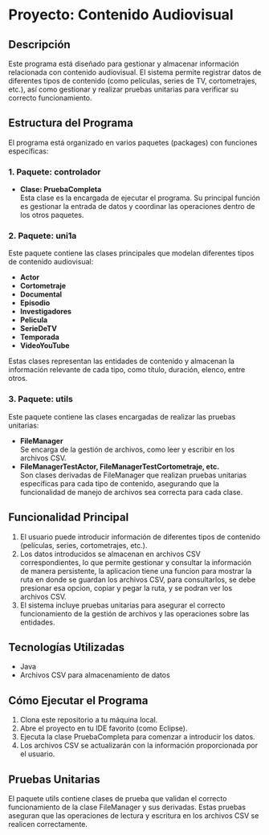 # Proyecto: Contenido Audiovisual

## Descripción

Este programa está diseñado para gestionar y almacenar información relacionada con contenido audiovisual. El sistema permite registrar datos de diferentes tipos de contenido (como películas, series de TV, cortometrajes, etc.), así como gestionar y realizar pruebas unitarias para verificar su correcto funcionamiento.

## Estructura del Programa

El programa está organizado en varios paquetes (packages) con funciones específicas:

### 1. **Paquete: controlador**
   - **Clase: PruebaCompleta**  
     Esta clase es la encargada de ejecutar el programa. Su principal función es gestionar la entrada de datos y coordinar las operaciones dentro de los otros paquetes.

### 2. **Paquete: uni1a**
   Este paquete contiene las clases principales que modelan diferentes tipos de contenido audiovisual:
   - **Actor**
   - **Cortometraje**
   - **Documental**
   - **Episodio**
   - **Investigadores**
   - **Pelicula**
   - **SerieDeTV**
   - **Temporada**
   - **VideoYouTube**

   Estas clases representan las entidades de contenido y almacenan la información relevante de cada tipo, como título, duración, elenco, entre otros.

### 3. **Paquete: utils**
   Este paquete contiene las clases encargadas de realizar las pruebas unitarias:
   - **FileManager**  
     Se encarga de la gestión de archivos, como leer y escribir en los archivos CSV.
   - **FileManagerTestActor, FileManagerTestCortometraje, etc.**  
     Son clases derivadas de FileManager que realizan pruebas unitarias específicas para cada tipo de contenido, asegurando que la funcionalidad de manejo de archivos sea correcta para cada clase.

## Funcionalidad Principal

1. El usuario puede introducir información de diferentes tipos de contenido (películas, series, cortometrajes, etc.).
2. Los datos introducidos se almacenan en archivos CSV correspondientes, lo que permite gestionar y consultar la información de manera persistente, la aplicacion tiene una funcion para mostrar la ruta en donde se guardan los archivos CSV, para consultarlos, se debe presionar esa opcion, copiar y pegar la ruta, y se podran ver los archivos CSV.
3. El sistema incluye pruebas unitarias para asegurar el correcto funcionamiento de la gestión de archivos y las operaciones sobre las entidades.

## Tecnologías Utilizadas

- Java
- Archivos CSV para almacenamiento de datos

## Cómo Ejecutar el Programa

1. Clona este repositorio a tu máquina local.
2. Abre el proyecto en tu IDE favorito (como Eclipse).
3. Ejecuta la clase PruebaCompleta para comenzar a introducir los datos.
4. Los archivos CSV se actualizarán con la información proporcionada por el usuario.

## Pruebas Unitarias

El paquete utils contiene clases de prueba que validan el correcto funcionamiento de la clase FileManager y sus derivadas. Estas pruebas aseguran que las operaciones de lectura y escritura en los archivos CSV se realicen correctamente.